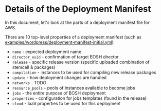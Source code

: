 # Details of the Deployment Manifest

In this document, let's look at the parts of a deployment manifest file for AWS.

There are 10 top-level properties of a deployment manifest (such as [examples/wordpress/deployment-manifest-initial.yml](../../examples/wordpress/deployment-manifest-initial.yml))

* `name` - expected deployment name
* `director_uuid` - confirmation of target BOSH director
* `release` - specific release version (specific uploaded combination of stemcell & packages)
* `compilation` - instances to be used for compiling new release packages
* `update` - how deployment changes are handled
* `networks` - TODO
* `resource_pools` - pools of instances available to become jobs
* `jobs` - the entire purpose of BOSH deployment
* `properties` - configuration for jobs templates (found in the release)
* `cloud` - IaaS properties to be used for this deployment


